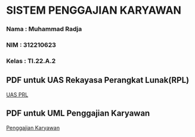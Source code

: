 # SISTEM PENGGAJIAN KARYAWAN
### Nama   :  Muhammad Radja
### NIM    :  312210623
### Kelas  :  TI.22.A.2

## PDF untuk UAS Rekayasa Perangkat Lunak(RPL)
[UAS PRL](https://github.com/RadjaAzukio/f_penggajian_karyawan/files/13990921/UAS.RPL.Muhammad_Radja-312210623.pdf)

## PDF untuk UML Penggajian Karyawan
[Penggajian Karyawan](https://github.com/RadjaAzukio/f_penggajian_karyawan/files/13991415/Penggajian.Karyawan.pdf)
